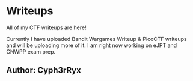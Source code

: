 # Writeups

All of my CTF writeups are here!

Currently I have uploaded Bandit Wargames Writeup & PicoCTF writeups and will be uploading more of it.
I am right now working on eJPT and CNWPP exam prep.

## Author: Cyph3rRyx
